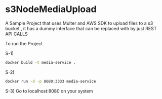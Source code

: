 # s3NodeMediaUpload
A Sample Project that uses Multer and AWS SDK to upload files to a s3 bucket , it has a dummy interface that can be replaced with by just REST API CALLS 

To run the Project 

S-1)
```bash
docker build -t media-service .

```
S-2)
```bash
docker run -d -p 8080:3333 media-service
```
S-3)
Go to localhost:8080 on your system

